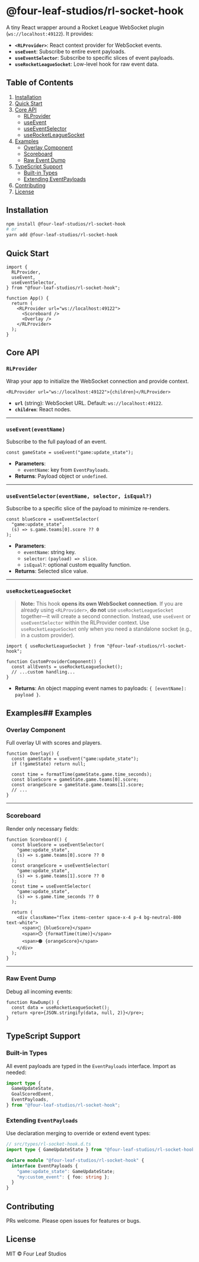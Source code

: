 # @four-leaf-studios/rl-socket-hook

A tiny React wrapper around a Rocket League WebSocket plugin (`ws://localhost:49122`). It provides:

- **`<RLProvider>`**: React context provider for WebSocket events.
- **`useEvent`**: Subscribe to entire event payloads.
- **`useEventSelector`**: Subscribe to specific slices of event payloads.
- **`useRocketLeagueSocket`**: Low-level hook for raw event data.

## Table of Contents

1. [Installation](#installation)
2. [Quick Start](#quick-start)
3. [Core API](#core-api)
   - [RLProvider](#rlprovider)
   - [useEvent](#useevent)
   - [useEventSelector](#useeventselector)
   - [useRocketLeagueSocket](#userocketleaguesocket)
4. [Examples](#examples)
   - [Overlay Component](#overlay-component)
   - [Scoreboard](#scoreboard)
   - [Raw Event Dump](#raw-event-dump)
5. [TypeScript Support](#typescript-support)
   - [Built-in Types](#built-in-types)
   - [Extending EventPayloads](#extending-eventpayloads)
6. [Contributing](#contributing)
7. [License](#license)

## Installation

```bash
npm install @four-leaf-studios/rl-socket-hook
# or
yarn add @four-leaf-studios/rl-socket-hook
```

## Quick Start

```tsx
import {
  RLProvider,
  useEvent,
  useEventSelector,
} from "@four-leaf-studios/rl-socket-hook";

function App() {
  return (
    <RLProvider url="ws://localhost:49122">
      <Scoreboard />
      <Overlay />
    </RLProvider>
  );
}
```

## Core API

### `RLProvider`

Wrap your app to initialize the WebSocket connection and provide context.

```tsx
<RLProvider url="ws://localhost:49122">{children}</RLProvider>
```

- **`url`** (string): WebSocket URL. Default: `ws://localhost:49122`.
- **`children`**: React nodes.

---

### `useEvent(eventName)`

Subscribe to the full payload of an event.

```tsx
const gameState = useEvent("game:update_state");
```

- **Parameters**:
  - `eventName`: key from `EventPayloads`.
- **Returns**: Payload object or `undefined`.

---

### `useEventSelector(eventName, selector, isEqual?)`

Subscribe to a specific slice of the payload to minimize re-renders.

```tsx
const blueScore = useEventSelector(
  "game:update_state",
  (s) => s.game.teams[0].score ?? 0
);
```

- **Parameters**:
  - `eventName`: string key.
  - `selector`: `(payload) => slice`.
  - `isEqual?`: optional custom equality function.
- **Returns**: Selected slice value.

---

### `useRocketLeagueSocket`

> **Note:** This hook **opens its own WebSocket connection**. If you are already using `<RLProvider>`, **do not** use `useRocketLeagueSocket` together—it will create a second connection. Instead, use `useEvent` or `useEventSelector` within the RLProvider context. Use `useRocketLeagueSocket` only when you need a standalone socket (e.g., in a custom provider).

```tsx
import { useRocketLeagueSocket } from "@four-leaf-studios/rl-socket-hook";

function CustomProviderComponent() {
  const allEvents = useRocketLeagueSocket();
  // ...custom handling...
}
```

- **Returns**: An object mapping event names to payloads: `{ [eventName]: payload }`.

## Examples## Examples

### Overlay Component

Full overlay UI with scores and players.

```tsx
function Overlay() {
  const gameState = useEvent("game:update_state");
  if (!gameState) return null;

  const time = formatTime(gameState.game.time_seconds);
  const blueScore = gameState.game.teams[0].score;
  const orangeScore = gameState.game.teams[1].score;
  // ...
}
```

---

### Scoreboard

Render only necessary fields:

```tsx
function Scoreboard() {
  const blueScore = useEventSelector(
    "game:update_state",
    (s) => s.game.teams[0].score ?? 0
  );
  const orangeScore = useEventSelector(
    "game:update_state",
    (s) => s.game.teams[1].score ?? 0
  );
  const time = useEventSelector(
    "game:update_state",
    (s) => s.game.time_seconds ?? 0
  );

  return (
    <div className="flex items-center space-x-4 p-4 bg-neutral-800 text-white">
      <span>🔵 {blueScore}</span>
      <span>⏱️ {formatTime(time)}</span>
      <span>🟠 {orangeScore}</span>
    </div>
  );
}
```

---

### Raw Event Dump

Debug all incoming events:

```tsx
function RawDump() {
  const data = useRocketLeagueSocket();
  return <pre>{JSON.stringify(data, null, 2)}</pre>;
}
```

## TypeScript Support

### Built-in Types

All event payloads are typed in the `EventPayloads` interface. Import as needed:

```ts
import type {
  GameUpdateState,
  GoalScoredEvent,
  EventPayloads,
} from "@four-leaf-studios/rl-socket-hook";
```

### Extending `EventPayloads`

Use declaration merging to override or extend event types:

```ts
// src/types/rl-socket-hook.d.ts
import type { GameUpdateState } from "@four-leaf-studios/rl-socket-hook";

declare module "@four-leaf-studios/rl-socket-hook" {
  interface EventPayloads {
    "game:update_state": GameUpdateState;
    "my:custom_event": { foo: string };
  }
}
```

## Contributing

PRs welcome. Please open issues for features or bugs.

## License

MIT © Four Leaf Studios
